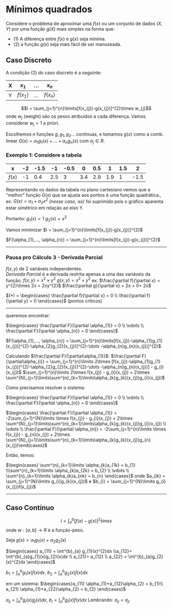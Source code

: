 # Mínimos quadrados
Considere o problema de aproximar uma $f(x)$ ou um conjunto de dados ($X, Y$) por uma função $g(X)$ mais simples na forma que:
- (1) A diferença entre $f(x)$ e $g(x)$ seja mínima.
- (2) a função $g(x)$ seja mais fácil de ser manuseada.

## Caso Discreto
A condição (2) do caso discreto é a seguinte:

| X   | $x_1$      | $\dots$ | $x_n$    |
| --- | ---------- | ------- | -------- |
| Y   | $f(x_{1})$ | $\dots$ | $f(x_n)$ |
$$I = \sum_{j=1}^{n}\limits[f(x_{j})-g(x_{j})]^{2}\times w_{j}$$
onde $w_{j}$ (weight) são os pesos atribuídos a cada diferença. Vamos considerar $w_{j} =1$ a priori.

Escolhemos $n$ funções $g, g_{1}, g_{2} \dots$ contínuas, e tomamos $g(x)$ como a comb. linear $G(x) = \alpha_{1}g_{1}(x) +\dots +\alpha_{n}g_{n}(x)$ com $\alpha_{j} \in R$.

### Exemplo 1: Considere a tabela

| x      | -2  | -1.5 | -1  | -0.5 | 0   | 0.5 | 1   | 1.5 | 2    |
| ------ | --- | ---- | --- | ---- | --- | --- | --- | --- | ---- |
| $f(x)$ | -1  | 0.4  | 2.5 | 3    | 3.4 | 2.9 | 1.9 | 1   | -1.5 |


Representando os dados da tabela no plano cartesiano vemos que a "melhor" função $G(x)$ que se ajusta aos pontos é uma função quadrática., ex:
_$G(x) = \alpha_{1}+\alpha_{2}x^{2}$ (nesse caso, $\alpha x$)_ foi suprimido pois o gráfico aparenta estar simétrico em relação ao eixo Y.

Portanto:
$g_{1}(x) = 1$
$g_{2}(x) = x^{2}$

Vamos minimizar $I = \sum_{j=1}^{n}\limits[f(x_{j})-g(x_{j})]^{2}$

$F(\alpha_{1},..., \alpha_{n}) = \sum_{j=1}^{n}\limits[f(x_{j})-g(x_{j})]^{2}$

___
### Pausa pro Cálculo 3 - Derivada Parcial 
$f(x,y)$ de 2 variáveis independentes.  
_Derivada Parcial_ é a derivada restrita apenas a uma das variáveis da função.
$f(x,y) = x^{2}\times y^{2}$
$g(x,y) = x^{2}+ y^{2}$
ex: $\frac{\partial f}{\partial x} = y^{2}\times 2x = 2xy^{2}$
$\frac{\partial g}{\partial x} = 2x + 0= 2x$

$(*) = \begin{cases} \frac{\partial f}{\partial x} = 0  \\ \frac{\partial f}{\partial y} = 0 \end{cases}$   (pontos críticos)
___
queremos encontrar:

$\begin{cases} \frac{\partial F}{\partial \alpha_{1}} = 0  \\ \vdots  \\ \frac{\partial F}{\partial \alpha_{n}} = 0 \end{cases}$   


$F(\alpha_{1},..., \alpha_{n}) = \sum_{j=1}^{n}\limits[f(x_{j})-\alpha_{1}g_{1}(x_{j})]^{2}-\alpha_{2}g_{2}(x_{j})]^{2}-\dots -\alpha_{n}g_{n}(x_{j})]^{2}$

Calculando $\frac{\partial F}{\partial\alpha_{1}}$:
$\frac{\partial F}{\partial\alpha_{i}} = \sum_{j=1}^{n}\limits 2\times [f(x_{j})-\alpha_{1}g_{1}(x_{j})]^{2}-\alpha_{2}g_{2}(x_{j})]^{2}-\dots -\alpha_{n}g_{n}(x_{j})] - g_{i}(x_{j})$
$\sum_{j=1}^{n}\limits 2\times f(x_{j}) - g_{i}(x_{j}) + 2\times \sum^{N}_{j=1}\limits\sum^{n}_{k=1}\limits\alpha_{k}g_{k}(x_{j})g_{i}(x_{j})$

Como precisamos resolver o sistema:

$\begin{cases} \frac{\partial F}{\partial \alpha_{1}} = 0  \\ \vdots  \\ \frac{\partial F}{\partial \alpha_{n}} = 0 \end{cases}$   

$\begin{cases} \frac{\partial F}{\partial \alpha_{1}} =  -2\sum_{j=1}^{N}\limits \times f(x_{j}) - g_{i}(x_{j}) + 2\times \sum^{N}_{j=1}\limits\sum^{n}_{k=1}\limits\alpha_{k}g_{k}(x_{j})g_{i}(x_{j}) \\ \vdots  \\ \frac{\partial F}{\partial \alpha_{n}} =  -2\sum_{j=1}^{n}\limits \times f(x_{j}) - g_{n}(x_{j}) + 2\times \sum^{N}_{j=1}\limits\sum^{n}_{k=1}\limits\alpha_{k}g_{k}(x_{j})g_{n}(x_{j})\end{cases}$   

Então, temos:

$\begin{cases} \sum^{n}_{k=1}\limits \alpha_{k}a_{1k} = b_{1} \\\sum^{n}_{k=1}\limits \alpha_{k}a_{2k} = b_{2} \\ \vdots \\ \sum^{n}_{k=1}\limits \alpha_{k}a_{nk} = b_{n} \end{cases}$
onde $a_{ik} = \sum_{j=1}^{N}\limits g_{i}g_{k}(x_{j})$ e $b_{i} = \sum_{j=1}^{N}\limits g_{i}(x_{j})f(x_{j})$

---
## Caso Contínuo
$$I = \int^{b}_{a}[f(x) - g(x)]^{2}times $$
onde $w:[a,b]\rightarrow R$ é a função-peso.

Seja $g(x) = \alpha_{1} g_{1}(x) + \alpha_{2} g_{2}(x)$

$\begin{cases} a_{11} = \int^{b}_{a} g_{1}(x)^{2}dx \\a_{12}= \int^{b}_{a}g_{1}(x)g_{2}(x)dx  \\  a_{21}= a_{12} \\ a_{22} = \int^{b}_{a}g_{2}(x)^{2}dx \end{cases}$

$b_{1}= \int^{b}_{a}g_{1}(x)f(x)dx$, $b_{2}= \int^{b}_{a}g_{2}(x)f(x)dx$

em um sistema:
$\begin{cases}a_{11} \alpha_{1}+a_{12}\alpha_{2} = b_{1}\\ a_{21} \alpha_{1}+a_{22}\alpha_{2} = b_{2} \end{cases}$

$a_{ij}= \int^{b}_{a}g_{i}(x)g_{j}(x)dx$, $b_{i}= \int^{b}_{a}g_{i}(x)f(x)dx$
Lembrando: $a_{ij}=a_{ji}$

